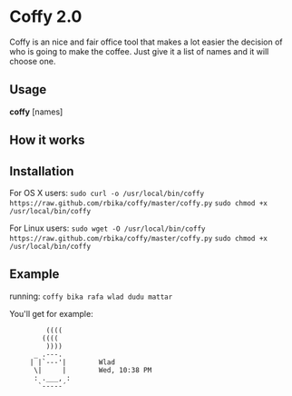 Coffy 2.0
=========
Coffy is an nice and fair office tool that makes a lot easier the decision of
who is going to make the coffee. Just give it a list of names and it will
choose one.

Usage
-----
**coffy** [names]

How it works
-----

Installation
------------
For OS X users:
`sudo curl -o /usr/local/bin/coffy https://raw.github.com/rbika/coffy/master/coffy.py`
`sudo chmod +x /usr/local/bin/coffy`

For Linux users:
`sudo wget -O /usr/local/bin/coffy https://raw.github.com/rbika/coffy/master/coffy.py`
`sudo chmod +x /usr/local/bin/coffy`

Example
-------
running:
`coffy bika rafa wlad dudu mattar`

You'll get for example:

             ((((
            ((((
             ))))
          _ .---.
         | |`---'|        Wlad
          \|     |        Wed, 10:38 PM
          : .___, :
           `-----´
